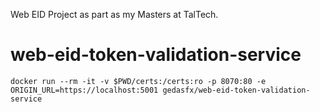 Web EID Project as part as my Masters at TalTech.

# web-eid-token-validation-service

```
docker run --rm -it -v $PWD/certs:/certs:ro -p 8070:80 -e ORIGIN_URL=https://localhost:5001 gedasfx/web-eid-token-validation-service
```
